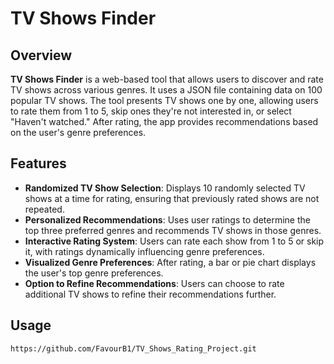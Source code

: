 # TV Shows Finder

## Overview

**TV Shows Finder** is a web-based tool that allows users to discover and rate TV shows across various genres. It uses a JSON file containing data on 100 popular TV shows. The tool presents TV shows one by one, allowing users to rate them from 1 to 5, skip ones they're not interested in, or select "Haven't watched." After rating, the app provides recommendations based on the user's genre preferences.

## Features

- **Randomized TV Show Selection**: Displays 10 randomly selected TV shows at a time for rating, ensuring that previously rated shows are not repeated.
- **Personalized Recommendations**: Uses user ratings to determine the top three preferred genres and recommends TV shows in those genres.
- **Interactive Rating System**: Users can rate each show from 1 to 5 or skip it, with ratings dynamically influencing genre preferences.
- **Visualized Genre Preferences**: After rating, a bar or pie chart displays the user's top genre preferences.
- **Option to Refine Recommendations**: Users can choose to rate additional TV shows to refine their recommendations further.


## Usage

   ```bash
   https://github.com/FavourB1/TV_Shows_Rating_Project.git
